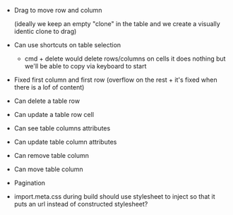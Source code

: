 - Drag to move row and column

  (ideally we keep an empty "clone" in the table and we create a visually identic clone to drag)

- Can use shortcuts on table selection
  - cmd + delete would delete rows/columns
    on cells it does nothing but we'll be able to copy via keyboard to start

- Fixed first column and first row (overflow on the rest + it's fixed when there is a lof of content)

- Can delete a table row

- Can update a table row cell

- Can see table columns attributes

- Can update table column attributes

- Can remove table column

- Can move table column

- Pagination

- import.meta.css during build should use stylesheet to inject so that it puts an url instead of constructed stylesheet?

